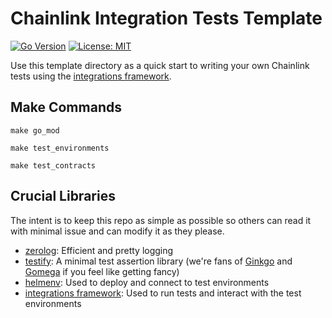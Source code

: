 # Chainlink Integration Tests Template

[![Go Version](https://img.shields.io/github/go-mod/go-version/smartcontractkit/integrations-framework)](https://go.dev/)
[![License: MIT](https://img.shields.io/badge/License-MIT-yellow.svg)](https://opensource.org/licenses/MIT)

Use this template directory as a quick start to writing your own Chainlink tests using the [integrations framework](https://smartcontractkit.github.io/integrations-framework/).

## Make Commands

`make go_mod`

`make test_environments`

`make test_contracts`

## Crucial Libraries

The intent is to keep this repo as simple as possible so others can read it with minimal issue and can modify it as they please.

* [zerolog](https://github.com/rs/zerolog): Efficient and pretty logging
* [testify](https://github.com/stretchr/testify): A minimal test assertion library (we're fans of [Ginkgo](https://onsi.github.io/ginkgo/) and [Gomega](https://onsi.github.io/gomega/) if you feel like getting fancy)
* [helmenv](https://github.com/smartcontractkit/helmenv): Used to deploy and connect to test environments
* [integrations framework](https://smartcontractkit.github.io/integrations-framework/): Used to run tests and interact with the test environments
